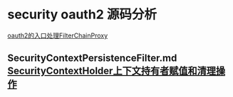 security oauth2 源码分析
=================
[oauth2的入口处理FilterChainProxy](https://github.com/zhangdberic/doc/blob/master/springcloud/oauth2/FilterChainProxy.md)

SecurityContextPersistenceFilter.md [SecurityContextHolder上下文持有者赋值和清理操作](https://github.com/zhangdberic/doc/blob/master/springcloud/oauth2/SecurityContextPersistenceFilter.md)
-----------------
